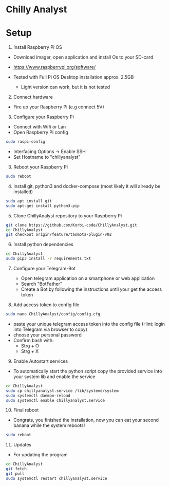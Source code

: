 # Chilly Analyst

# Setup

1. Install Raspberry Pi OS
- Download imager, open application and install Os to your SD-card
- https://www.raspberrypi.org/software/

- Tested with Full Pi OS Desktop installation approx. 2.5GB
    - Light version can work, but it is not tested

 
2. Connect hardware
- Fire up your Raspberry Pi (e.g connect 5V)


3. Configure your Raspberry Pi
 - Connect with Wifi or Lan
 - Open Raspberry Pi config    
```bash
sudo raspi-config
```
 - Interfacing Options -> Enable SSH
 - Set Hostname to "chillyanalyst"

3. Reboot your Raspberry Pi
 ```bash
sudo reboot
```   

4. Install git, python3 and docker-compose (most likely it will already be installed)
```bash
sudo apt install git 
sudo apt-get install python3-pip
``` 


5. Clone ChillyAnalyst repository to your Raspberry Pi
```bash
git clone https://github.com/Korbi-code/ChillyAnalyst.git
cd ChillyAnalyst
git checkout origin/feature/tasmota-plugin-v02
```   

6. Install python dependencies
```bash
cd ChillyAnalyst
sudo pip3 install -r requirements.txt
```     

7. Configure your Telegram-Bot 
    - Open telegram application on a smartphone or web application
    - Search "BotFather"
    - Create a Bot by following the instructions until your get the access token
    
    
8. Add access token to config file
```bash
sudo nano ChillyAnalyst/config/config.cfg
```   
- paste your unique telegram access token into the config file (Hint: login into Telegram via browser to copy)
- choose your personal password 
- Confirm bash with:
    - Strg + O 
    - Strg + X

9. Enable Autostart services
- To automatically start the python script copy the provided service into your system lib and enable the service
```bash
cd ChillyAnalyst
sudo cp chillyanalyst.service /lib/systemd/system
sudo systemctl daemon-reload
sudo systemctl enable chillyanalyst.service
```  

10. Final reboot

- Congrats, you finished the installation, now you can eat your second banana while the system reboots! 
```bash
sudo reboot
``` 

11. Updates

- For updating the program  
```bash
cd ChillyAnalyst
git fetch
git pull
sudo systemctl restart chillyanalyst.service
``` 

